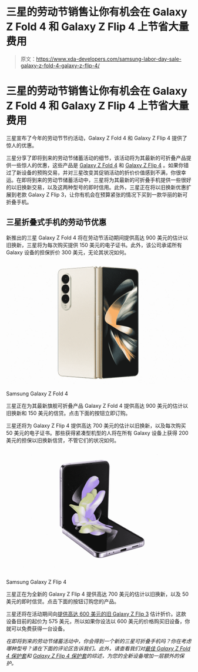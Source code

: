 # 三星的劳动节销售让你有机会在 Galaxy Z Fold 4 和 Galaxy Z Flip 4 上节省大量费用

> 原文：<https://www.xda-developers.com/samsung-labor-day-sale-galaxy-z-fold-4-galaxy-z-flip-4/>

# 三星的劳动节销售让你有机会在 Galaxy Z Fold 4 和 Galaxy Z Flip 4 上节省大量费用

三星宣布了今年的劳动节节约活动，Galaxy Z Fold 4 和 Galaxy Z Flip 4 提供了惊人的优惠。

三星分享了即将到来的劳动节储蓄活动的细节，该活动将为其最新的可折叠产品提供一些惊人的优惠，这些产品是 [Galaxy Z Fold 4](https://www.xda-developers.com/samsung-galaxy-z-fold-4-review/) 和 [Galaxy Z Flip 4](https://www.xda-developers.com/samsung-galaxy-z-flip-4-hands-on/) 。如果你错过了新设备的预购交易，并对三星改变其促销活动的折价价值感到不满，你很幸运。在即将到来的劳动节储蓄活动中，三星将为其最新的可折叠手机提供一些很好的以旧换新交易，以及这两种型号的即时信用。此外，三星正在将以旧换新优惠扩展到老款 Galaxy Z Flip 3，让你有机会在预算紧张的情况下买到一款华丽的新可折叠手机。

## 三星折叠式手机的劳动节优惠

新推出的三星 Galaxy Z Fold 4 将在劳动节活动期间提供高达 900 美元的估计以旧换新，三星将为每次购买提供 150 美元的电子证书。此外，该公司承诺所有 Galaxy 设备的担保折价 300 美元，无论其状况如何。

 <picture>![The Galaxy Z Fold 4 is available to buy from Samsung. Through its website, you get access to a fourth, exclusive color and an optional discount through an eligible trade-in.](img/7aac5f1bea6abcb9d3e6054d147a2ca9.png)</picture> 

Samsung Galaxy Z Fold 4

三星正在为其最新旗舰可折叠产品 Galaxy Z Fold 4 提供高达 900 美元的估计以旧换新和 150 美元的信贷。点击下面的按钮立即订购。

三星还将为 Galaxy Z Flip 4 提供高达 700 美元的估计以旧换新，以及每次购买 50 美元的电子证书。那些获得紧凑型机型的人将在所有 Galaxy 设备上获得 200 美元的担保以旧换新信贷，不管它们的状况如何。

 <picture>![The Galaxy Z Flip 4 is a clamshell foldable that combines the compact form factor of yesteryear's phones with a modern Android experience equipped with the most powerful Qualcomm chipset and cutting-edge foldable OLED technology. ](img/4a0853da04e61188f21579569dcd93da.png)</picture> 

Samsung Galaxy Z Flip 4

三星正在为全新的 Galaxy Z Flip 4 提供高达 700 美元的估计以旧换新，以及 50 美元的即时信贷。点击下面的按钮订购您的产品。

三星还将在活动期间向[提供高达 600 美元的旧 Galaxy Z Flip 3](https://shop-links.co/1784025100516789027?u1=c35d5884-aeeb-46cd-b1e4-89b37573ca58) 估计折价。这款设备目前的起价为 575 美元，所以如果你设法以 600 美元的价格购买旧设备，你就可以免费获得一台设备。

*在即将到来的劳动节储蓄活动中，你会得到一个新的三星可折叠手机吗？你在考虑哪种型号？请在下面的评论区告诉我们。此外，请查看我们对[最佳 Galaxy Z Fold 4 保护套](https://www.xda-developers.com/best-samsung-galaxy-z-fold-4-cases/)和 [Galaxy Z Flip 4 保护套](https://www.xda-developers.com/best-samsung-galaxy-z-flip-4-cases/)的综述，为您的全新设备增加一层额外的保护。*
